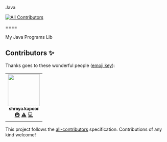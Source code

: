 Java
<!-- ALL-CONTRIBUTORS-BADGE:START - Do not remove or modify this section -->
[![All Contributors](https://img.shields.io/badge/all_contributors-1-orange.svg?style=flat-square)](#contributors-)
<!-- ALL-CONTRIBUTORS-BADGE:END -->
====

My Java Programs Lib

## Contributors ✨

Thanks goes to these wonderful people ([emoji key](https://allcontributors.org/docs/en/emoji-key)):

<!-- ALL-CONTRIBUTORS-LIST:START - Do not remove or modify this section -->
<!-- prettier-ignore-start -->
<!-- markdownlint-disable -->
<table>
  <tr>
    <td align="center"><a href="https://shreyakapoor-portfolio.netlify.com"><img src="https://avatars1.githubusercontent.com/u/31164665?v=4" width="100px;" alt=""/><br /><sub><b>shreya kapoor</b></sub></a><br /><a href="#infra-shreyakapoor08" title="Infrastructure (Hosting, Build-Tools, etc)">🚇</a> <a href="https://github.com/sam0hack/Java/commits?author=shreyakapoor08" title="Tests">⚠️</a> <a href="https://github.com/sam0hack/Java/commits?author=shreyakapoor08" title="Code">💻</a></td>
  </tr>
</table>

<!-- markdownlint-enable -->
<!-- prettier-ignore-end -->
<!-- ALL-CONTRIBUTORS-LIST:END -->

This project follows the [all-contributors](https://github.com/all-contributors/all-contributors) specification. Contributions of any kind welcome!